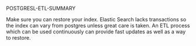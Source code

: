 POSTGRESL-ETL-SUMMARY

Make sure you can restore your index. Elastic Search lacks transactions so the index can vary from postgres unless great care is taken.
An ETL process which can be used continuously can provide fast updates as well as a way to restore.
